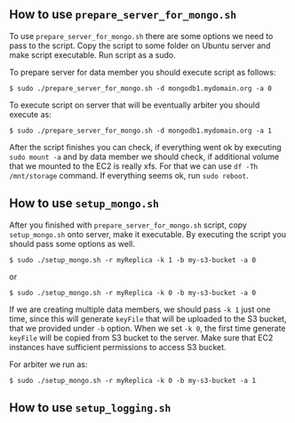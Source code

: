 ## How to use `prepare_server_for_mongo.sh`
To use `prepare_server_for_mongo.sh` there are some options we need to pass to the script. Copy the script to some folder on Ubuntu server and make script executable.
Run script as a sudo.

To prepare server for data member you should execute script as follows:

```
$ sudo ./prepare_server_for_mongo.sh -d mongodb1.mydomain.org -a 0
```

To execute script on server that will be eventually arbiter you should execute as:

```
$ sudo ./prepare_server_for_mongo.sh -d mongodb1.mydomain.org -a 1
```

After the script finishes you can check, if everything went ok by executing `sudo mount -a` and by data member we should check, if additional volume that we mounted to the EC2 is really xfs. For that we can use `df -Th /mnt/storage` command.
If everything seems ok, run `sudo reboot`.

## How to use `setup_mongo.sh`
After you finished with `prepare_server_for_mongo.sh` script, copy `setup_mongo.sh` onto server, make it executable. By executing the script you should pass some options as well.

```
$ sudo ./setup_mongo.sh -r myReplica -k 1 -b my-s3-bucket -a 0
```
or

```
$ sudo ./setup_mongo.sh -r myReplica -k 0 -b my-s3-bucket -a 0
```

If we are creating multiple data members, we should pass `-k 1` just one time, since this will generate `keyFile` that will be uploaded to the S3 bucket, that we provided under `-b` option.
When we set `-k 0`, the first time generate `keyFile` will be copied from S3 bucket to the server. Make sure that EC2 instances have sufficient permissions to access S3 bucket.

For arbiter we run as:

```
$ sudo ./setup_mongo.sh -r myReplica -k 0 -b my-s3-bucket -a 1
```

## How to use `setup_logging.sh`
